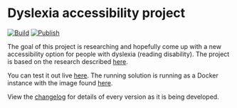 # Dyslexia accessibility project

[![Build](https://github.com/einari/dyslexia/actions/workflows/build.yml/badge.svg)](https://github.com/einari/dyslexia/actions/workflows/build.yml)
[![Publish](https://github.com/einari/dyslexia/actions/workflows/publish.yml/badge.svg)](https://github.com/einari/dyslexia/actions/workflows/publish.yml)

The goal of this project is researching and hopefully come up with a new accessibility
option for people with dyslexia (reading disability). The project is based on
the research described [here](https://onlinelibrary.wiley.com/doi/full/10.1002/brb3.2114).

You can test it out live [here](http://dyslexia.westeurope.azurecontainer.io/).
The running solution is running as a Docker instance with the image found [here](https://hub.docker.com/repository/docker/einari/dyslexia/general).

View the [changelog](./CHANGELOG.md) for details of every version as it is being developed.
